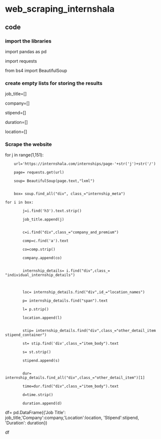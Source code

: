 # web_scraping_internshala

## code

### import the libraries

import pandas as pd

import requests

from bs4 import BeautifulSoup

### create empty lists for storing the results

job_title=[]

company=[]

stipend=[]

duration=[]

location=[]

### Scrape the website

for j in range(1,151):

        url='https://internshala.com/internships/page-'+str('j')+str('/')

        page= requests.get(url)
    
        soup= BeautifulSoup(page.text,"lxml")

    
        box= soup.find_all("div", class_="internship_meta")

    for i in box:
    
            j=i.find('h3').text.strip()
            
            job_title.append(j)

    
            c=i.find("div",class_="company_and_premium")
        
            comp=c.find('a').text
        
            co=comp.strip()
        
            company.append(co)
    
    
            internship_details= i.find("div",class_= "individual_internship_details")

    
        
            loc= internship_details.find("div",id_="location_names")
        
            p= internship_details.find("span").text
        
            l= p.strip()
        
            location.append(l)
    
    
            stip= internship_details.find("div",class_="other_detail_item stipend_container")
       
            st= stip.find('div',class_="item_body").text
        
            s= st.strip()
        
            stipend.append(s)

    
            dur= internship_details.find_all("div",class_="other_detail_item")[1]
    
            time=dur.find("div",class_="item_body").text
        
            d=time.strip()
        
            duration.append(d)


  df= pd.DataFrame({'Job Title': job_title,'Company':company,'Location':location, 'Stipend':stipend, 'Duration': duration})
  
  df
    
